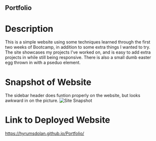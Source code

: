 ## Portfolio

# Description
This is a simple website using some techniques learned through the first two weeks of Bootcamp, in addition to some extra things I wanted to try. The site showcases my projects I've worked on, and is easy to add extra projects in while still being responsive. There is also a small dumb easter egg thrown in with a pseduo element.

# Snapshot of Website
The sidebar header does funtion properly on the website, but looks awkward in on the picture.
![Site Snapshot](./Assets/Images/Website_Snapshot_for_README.jpeg)

# Link to Deployed Website
https://hyrumsdolan.github.io/Portfolio/
